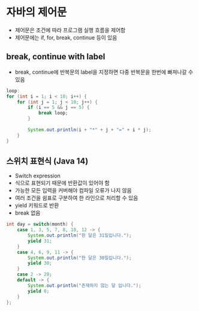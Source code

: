 # 자바의 제어문

- 제어문은 조건에 따라 프로그램 실행 흐름을 제어함
- 제어문에는 if, for, break, continue 등이 있음

## break, continue with label

- break, continue에 반복문의 label을 지정하면 다중 반복문을 한번에 빠져나갈 수 있음

```java
loop:
for (int i = 1; i < 10; i++) {
    for (int j = 1; j < 10; j++) {
        if (i == 5 && j == 5) {
            break loop;
        }
        
        System.out.println(i + "*" + j + "=" + i * j);
    }
}
```

## 스위치 표현식 (Java 14)

- Switch expression
- 식으로 표현되기 때문에 반환값이 있어야 함
- 가능한 모든 입력을 커버해야 컴파일 오류가 나지 않음
- 여러 조건을 쉼표로 구분하여 한 라인으로 처리할 수 있음 
- yield 키워드로 반환
- break 없음

```java
int day = switch(month) {
    case 1, 3, 5, 7, 8, 10, 12 -> {
        System.out.println("한 달은 31일입니다.");
        yield 31;
    }
    case 4, 6, 9, 11 -> {
        System.out.println("한 달은 30일입니다.");
        yield 30;
    }
    case 2 -> 28;
    default -> {
        System.out.println("존재하지 않는 달 입니다.");
        yield 0;
    }
};
```
